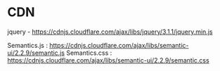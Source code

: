 # CDN

jquery - https://cdnjs.cloudflare.com/ajax/libs/jquery/3.1.1/jquery.min.js

Semantics.js : https://cdnjs.cloudflare.com/ajax/libs/semantic-ui/2.2.9/semantic.js
Semantics.css : https://cdnjs.cloudflare.com/ajax/libs/semantic-ui/2.2.9/semantic.css

